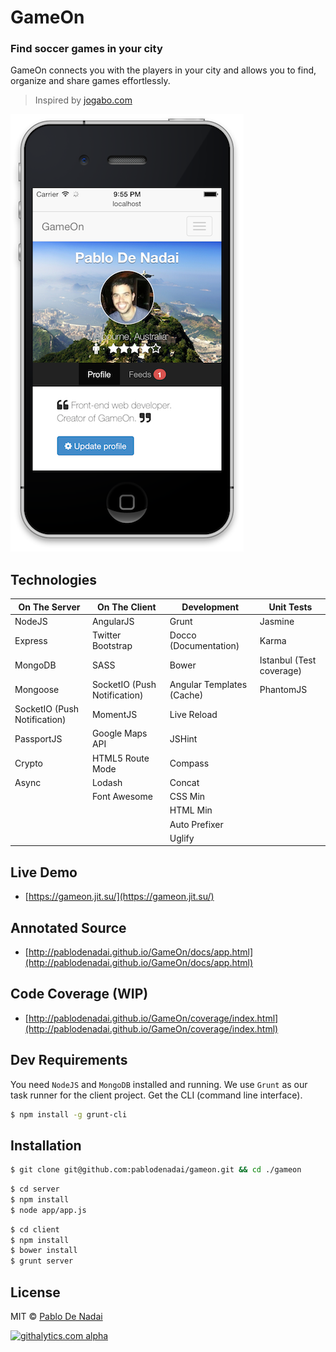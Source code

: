 GameOn
======

### Find soccer games in your city
GameOn connects you with the players in your city and allows you to find, organize and share games effortlessly.

> Inspired by [jogabo.com](http://www.jogabo.com)

![Screenshot](/screenshot.png)

Technologies
------------
| On The Server  | On The Client | Development | Unit Tests |
| -------------- |---------------| ------------| ---------- |
| NodeJS | AngularJS | Grunt | Jasmine |
| Express | Twitter Bootstrap | Docco (Documentation) | Karma |
| MongoDB | SASS | Bower | Istanbul (Test coverage)
| Mongoose | SocketIO (Push Notification) | Angular Templates (Cache) | PhantomJS |
| SocketIO (Push Notification) | MomentJS | Live Reload |  |
| PassportJS | Google Maps API | JSHint |  |
| Crypto | HTML5 Route Mode | Compass |  |
| Async | Lodash | Concat |  |
|  | Font Awesome | CSS Min |  |
|  |  | HTML Min |  |
|  |  | Auto Prefixer |  |
|  |  | Uglify |  |

Live Demo
---------
- [https://gameon.jit.su/](https://gameon.jit.su/)

Annotated Source
----------------
- [http://pablodenadai.github.io/GameOn/docs/app.html](http://pablodenadai.github.io/GameOn/docs/app.html)

Code Coverage (WIP)
-------------------
- [http://pablodenadai.github.io/GameOn/coverage/index.html](http://pablodenadai.github.io/GameOn/coverage/index.html)

Dev Requirements
------------
You need `NodeJS` and `MongoDB` installed and running.
We use `Grunt` as our task runner for the client project. Get the CLI (command line interface).

```bash
$ npm install -g grunt-cli
```

Installation
------------
```bash
$ git clone git@github.com:pablodenadai/gameon.git && cd ./gameon
```

```bash
$ cd server
$ npm install
$ node app/app.js
```

```bash
$ cd client
$ npm install
$ bower install
$ grunt server
```

License
-------
MIT © [Pablo De Nadai](http://www.twitter.com/pablodenadai)

[![githalytics.com alpha](https://cruel-carlota.pagodabox.com/7da1667e7af286435d4348d18b6a52a6 "githalytics.com")](http://githalytics.com/pablodenadai/GameOn)
